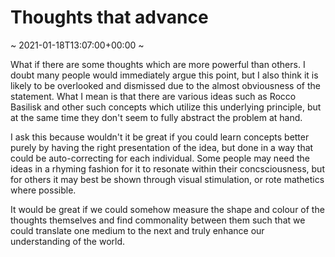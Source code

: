 # Thoughts that advance
~ 2021-01-18T13:07:00+00:00 ~

What if there are some thoughts which are more powerful than others. I doubt many people would immediately argue this point, but I also think it is likely to be overlooked and dismissed due to the almost obviousness of the statement. What I mean is that there are various ideas such as Rocco Basilisk and other such concepts which utilize this underlying principle, but at the same time they don't seem to fully abstract the problem at hand.

I ask this because wouldn't it be great if you could learn concepts better purely by having the right presentation of the idea, but done in a way that could be auto-correcting for each individual. Some people may need the ideas in a rhyming fashion for it to resonate within their concsciousness, but for others it may best be shown through visual stimulation, or rote mathetics where possible.

It would be great if we could somehow measure the shape and colour of the thoughts themselves and find commonality between them such that we could translate one medium to the next and truly enhance our understanding of the world.

